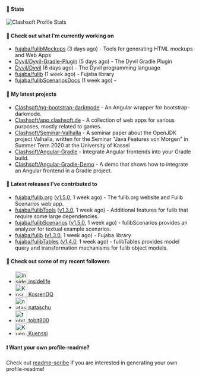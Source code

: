 #### 🔅 Stats

![Clashsoft Profile Stats](https://github-readme-stats.vercel.app/api?username=Clashsoft&show_icons=true&theme=dark&count_private=true&icon_color=0075ff)

#### 👷 Check out what I'm currently working on

- [fujaba/fulibMockups](https://github.com/fujaba/fulibMockups) (3 days ago) - Tools for generating HTML mockups and Web Apps
- [Dyvil/Dyvil-Gradle-Plugin](https://github.com/Dyvil/Dyvil-Gradle-Plugin) (5 days ago) - The Dyvil Gradle Plugin
- [Dyvil/Dyvil](https://github.com/Dyvil/Dyvil) (6 days ago) - The Dyvil programming language
- [fujaba/fulib](https://github.com/fujaba/fulib) (1 week ago) - Fujaba library
- [fujaba/fulibScenariosDocs](https://github.com/fujaba/fulibScenariosDocs) (1 week ago) - 

#### 🌱 My latest projects

- [Clashsoft/ng-bootstrap-darkmode](https://github.com/Clashsoft/ng-bootstrap-darkmode) - An Angular wrapper for bootstrap-darkmode.
- [Clashsoft/app.clashsoft.de](https://github.com/Clashsoft/app.clashsoft.de) - A collection of web apps for various purposes, mostly related to games.
- [Clashsoft/Seminar-Valhalla](https://github.com/Clashsoft/Seminar-Valhalla) - A seminar paper about the OpenJDK project Valhalla, written for the Seminar &#34;Java Features von Morgen&#34; in Summer Term 2020 at the University of Kassel
- [Clashsoft/Angular-Gradle](https://github.com/Clashsoft/Angular-Gradle) - Integrate Angular frontends into your Gradle build.
- [Clashsoft/Angular-Gradle-Demo](https://github.com/Clashsoft/Angular-Gradle-Demo) - A demo that shows how to integrate an Angular frontend in a Gradle project.

#### 🔭 Latest releases I've contributed to

- [fujaba/fulib.org](https://github.com/fujaba/fulib.org) ([v1.5.0](https://github.com/fujaba/fulib.org/releases/tag/v1.5.0), 1 week ago) - The fulib.org website and Fulib Scenarios web app.
- [fujaba/fulibTools](https://github.com/fujaba/fulibTools) ([v1.3.0](https://github.com/fujaba/fulibTools/releases/tag/v1.3.0), 1 week ago) - Additional features for fulib that require some large dependencies.
- [fujaba/fulibScenarios](https://github.com/fujaba/fulibScenarios) ([v1.5.0](https://github.com/fujaba/fulibScenarios/releases/tag/v1.5.0), 1 week ago) - fulibScenarios provides an analyzer for textual example scenarios. 
- [fujaba/fulib](https://github.com/fujaba/fulib) ([v1.3.0](https://github.com/fujaba/fulib/releases/tag/v1.3.0), 1 week ago) - Fujaba library
- [fujaba/fulibTables](https://github.com/fujaba/fulibTables) ([v1.4.0](https://github.com/fujaba/fulibTables/releases/tag/v1.4.0), 1 week ago) - fulibTables provides model query and transformation mechanisms for fulib object models.

#### 👯 Check out some of my recent followers

- [<img src="https://github.com/insidelife.png?size=128" alt="insidelife Profile Avatar" width="32"> insidelife](https://github.com/insidelife)
- [<img src="https://github.com/KosrenDQ.png?size=128" alt="KosrenDQ Profile Avatar" width="32"> KosrenDQ](https://github.com/KosrenDQ)
- [<img src="https://github.com/nataschu.png?size=128" alt="nataschu Profile Avatar" width="32"> nataschu](https://github.com/nataschu)
- [<img src="https://github.com/tobit800.png?size=128" alt="tobit800 Profile Avatar" width="32"> tobit800](https://github.com/tobit800)
- [<img src="https://github.com/Kuenssi.png?size=128" alt="Kuenssi Profile Avatar" width="32"> Kuenssi](https://github.com/Kuenssi)

#### ❗ Want your own profile-readme?
Check out [readme-scribe](https://github.com/muesli/readme-scribe) if you are interested in generating your own profile-readme!
